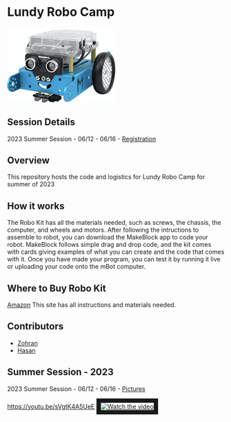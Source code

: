 # Lundy Robo Camp

<img src="./images/makeblock.png" width="50%">

## Session Details

2023 Summer Session - 06/12 - 06/16 - [Registration](https://docs.google.com/forms/d/1SR2LRPSzKvrcT5JqMqXWO4ZTTd2dvA5ikyGO37IflTY/)

## Overview


This repository hosts the code and logistics for Lundy Robo Camp for summer of 2023


## How it works
The Robo Kit has all the materials needed, such as screws, the chassis, the computer, and wheels and motors. After following the intructions to assemble to robot, you can download the MakeBlock app to code your robot. MakeBlock follows simple drag and drop code, and the kit comes with cards giving examples of what you can create and the code that comes with it. Once you have made your program, you can test it by running it live or uploading your code onto the mBot computer.


## Where to Buy Robo Kit
[Amazon](https://www.amazon.com/Makeblock-Mechanical-Entry-Level-Programming-Creativity/dp/B00SK5RUQY)
This site has all instructions and materials needed.

## Contributors
- [Zohran](https://github.com/zamoin)
- [Hasan](https://github.com/h-baqai)


## Summer Session - 2023
2023 Summer Session - 06/12 - 06/16 - [Pictures](https://photos.app.goo.gl/BYXNAVWyunNAhnzD9)

https://youtu.be/sVgtK4A5UeE
<a href="http://www.youtube.com/watch?feature=player_embedded&v=sVgtK4A5UeE" target="_blank">
 <img src="http://img.youtube.com/vi/sVgtK4A5UeE/mqdefault.jpg" alt="Watch the video" width="480" height="360" border="10" />
</a>

